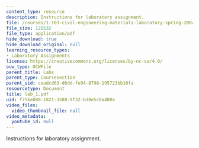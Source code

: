 ```yaml
---
content_type: resource
description: Instructions for laboratory assignment.
file: /courses/1-103-civil-engineering-materials-laboratory-spring-2004/f75be888182135889f32bd0e5c0a480a_lab_1.pdf
file_size: 125532
file_type: application/pdf
hide_download: true
hide_download_original: null
learning_resource_types:
- Laboratory Assignments
license: https://creativecommons.org/licenses/by-nc-sa/4.0/
ocw_type: OCWFile
parent_title: Labs
parent_type: CourseSection
parent_uid: ceadcd63-d6dd-fe94-8798-195723bb10fa
resourcetype: Document
title: lab_1.pdf
uid: f75be888-1821-3588-9f32-bd0e5c0a480a
video_files:
  video_thumbnail_file: null
video_metadata:
  youtube_id: null
---
```

Instructions for laboratory assignment.